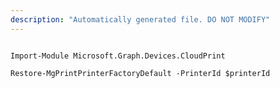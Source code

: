 ```yaml
---
description: "Automatically generated file. DO NOT MODIFY"
---
```


```powershellv1

Import-Module Microsoft.Graph.Devices.CloudPrint

Restore-MgPrintPrinterFactoryDefault -PrinterId $printerId

```